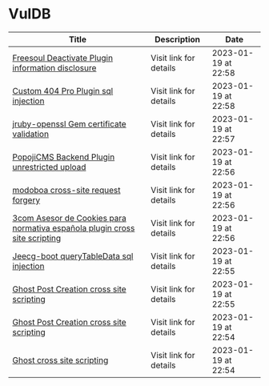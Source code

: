 

# VulDB

 |Title|Description|Date|
 |---|---|---|
 |[Freesoul Deactivate Plugin information disclosure](https://vuldb.com/?id.219021)|Visit link for details|2023-01-19 at 22:58|
 |[Custom 404 Pro Plugin sql injection](https://vuldb.com/?id.219020)|Visit link for details|2023-01-19 at 22:58|
 |[jruby-openssl Gem certificate validation](https://vuldb.com/?id.219019)|Visit link for details|2023-01-19 at 22:57|
 |[PopojiCMS Backend Plugin unrestricted upload](https://vuldb.com/?id.219018)|Visit link for details|2023-01-19 at 22:56|
 |[modoboa cross-site request forgery](https://vuldb.com/?id.219017)|Visit link for details|2023-01-19 at 22:56|
 |[3com Asesor de Cookies para normativa española plugin cross site scripting](https://vuldb.com/?id.219016)|Visit link for details|2023-01-19 at 22:56|
 |[Jeecg-boot queryTableData sql injection](https://vuldb.com/?id.219015)|Visit link for details|2023-01-19 at 22:55|
 |[Ghost Post Creation cross site scripting](https://vuldb.com/?id.219014)|Visit link for details|2023-01-19 at 22:55|
 |[Ghost Post Creation cross site scripting](https://vuldb.com/?id.219013)|Visit link for details|2023-01-19 at 22:54|
 |[Ghost cross site scripting](https://vuldb.com/?id.219012)|Visit link for details|2023-01-19 at 22:54|
 